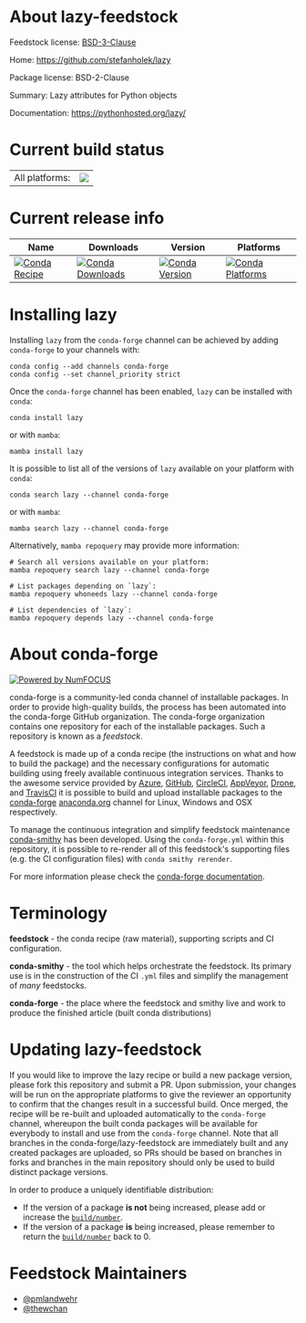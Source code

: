 About lazy-feedstock
====================

Feedstock license: [BSD-3-Clause](https://github.com/conda-forge/lazy-feedstock/blob/main/LICENSE.txt)

Home: https://github.com/stefanholek/lazy

Package license: BSD-2-Clause

Summary: Lazy attributes for Python objects

Documentation: https://pythonhosted.org/lazy/

Current build status
====================


<table><tr><td>All platforms:</td>
    <td>
      <a href="https://dev.azure.com/conda-forge/feedstock-builds/_build/latest?definitionId=4589&branchName=main">
        <img src="https://dev.azure.com/conda-forge/feedstock-builds/_apis/build/status/lazy-feedstock?branchName=main">
      </a>
    </td>
  </tr>
</table>

Current release info
====================

| Name | Downloads | Version | Platforms |
| --- | --- | --- | --- |
| [![Conda Recipe](https://img.shields.io/badge/recipe-lazy-green.svg)](https://anaconda.org/conda-forge/lazy) | [![Conda Downloads](https://img.shields.io/conda/dn/conda-forge/lazy.svg)](https://anaconda.org/conda-forge/lazy) | [![Conda Version](https://img.shields.io/conda/vn/conda-forge/lazy.svg)](https://anaconda.org/conda-forge/lazy) | [![Conda Platforms](https://img.shields.io/conda/pn/conda-forge/lazy.svg)](https://anaconda.org/conda-forge/lazy) |

Installing lazy
===============

Installing `lazy` from the `conda-forge` channel can be achieved by adding `conda-forge` to your channels with:

```
conda config --add channels conda-forge
conda config --set channel_priority strict
```

Once the `conda-forge` channel has been enabled, `lazy` can be installed with `conda`:

```
conda install lazy
```

or with `mamba`:

```
mamba install lazy
```

It is possible to list all of the versions of `lazy` available on your platform with `conda`:

```
conda search lazy --channel conda-forge
```

or with `mamba`:

```
mamba search lazy --channel conda-forge
```

Alternatively, `mamba repoquery` may provide more information:

```
# Search all versions available on your platform:
mamba repoquery search lazy --channel conda-forge

# List packages depending on `lazy`:
mamba repoquery whoneeds lazy --channel conda-forge

# List dependencies of `lazy`:
mamba repoquery depends lazy --channel conda-forge
```


About conda-forge
=================

[![Powered by
NumFOCUS](https://img.shields.io/badge/powered%20by-NumFOCUS-orange.svg?style=flat&colorA=E1523D&colorB=007D8A)](https://numfocus.org)

conda-forge is a community-led conda channel of installable packages.
In order to provide high-quality builds, the process has been automated into the
conda-forge GitHub organization. The conda-forge organization contains one repository
for each of the installable packages. Such a repository is known as a *feedstock*.

A feedstock is made up of a conda recipe (the instructions on what and how to build
the package) and the necessary configurations for automatic building using freely
available continuous integration services. Thanks to the awesome service provided by
[Azure](https://azure.microsoft.com/en-us/services/devops/), [GitHub](https://github.com/),
[CircleCI](https://circleci.com/), [AppVeyor](https://www.appveyor.com/),
[Drone](https://cloud.drone.io/welcome), and [TravisCI](https://travis-ci.com/)
it is possible to build and upload installable packages to the
[conda-forge](https://anaconda.org/conda-forge) [anaconda.org](https://anaconda.org/)
channel for Linux, Windows and OSX respectively.

To manage the continuous integration and simplify feedstock maintenance
[conda-smithy](https://github.com/conda-forge/conda-smithy) has been developed.
Using the ``conda-forge.yml`` within this repository, it is possible to re-render all of
this feedstock's supporting files (e.g. the CI configuration files) with ``conda smithy rerender``.

For more information please check the [conda-forge documentation](https://conda-forge.org/docs/).

Terminology
===========

**feedstock** - the conda recipe (raw material), supporting scripts and CI configuration.

**conda-smithy** - the tool which helps orchestrate the feedstock.
                   Its primary use is in the construction of the CI ``.yml`` files
                   and simplify the management of *many* feedstocks.

**conda-forge** - the place where the feedstock and smithy live and work to
                  produce the finished article (built conda distributions)


Updating lazy-feedstock
=======================

If you would like to improve the lazy recipe or build a new
package version, please fork this repository and submit a PR. Upon submission,
your changes will be run on the appropriate platforms to give the reviewer an
opportunity to confirm that the changes result in a successful build. Once
merged, the recipe will be re-built and uploaded automatically to the
`conda-forge` channel, whereupon the built conda packages will be available for
everybody to install and use from the `conda-forge` channel.
Note that all branches in the conda-forge/lazy-feedstock are
immediately built and any created packages are uploaded, so PRs should be based
on branches in forks and branches in the main repository should only be used to
build distinct package versions.

In order to produce a uniquely identifiable distribution:
 * If the version of a package **is not** being increased, please add or increase
   the [``build/number``](https://docs.conda.io/projects/conda-build/en/latest/resources/define-metadata.html#build-number-and-string).
 * If the version of a package **is** being increased, please remember to return
   the [``build/number``](https://docs.conda.io/projects/conda-build/en/latest/resources/define-metadata.html#build-number-and-string)
   back to 0.

Feedstock Maintainers
=====================

* [@pmlandwehr](https://github.com/pmlandwehr/)
* [@thewchan](https://github.com/thewchan/)

